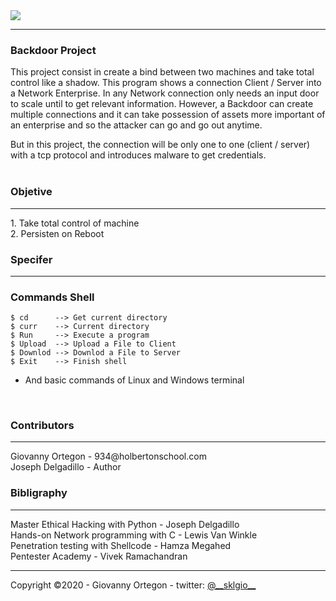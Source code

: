 <img src="https://d2z6c3c3r6k4bx.cloudfront.net/uploads/event/logo/1061432/a991d937097e8176adf1ea7196beb80f.png">
<hr>

### Backdoor Project

This project consist in create a bind between two machines and take total control like a shadow. This program shows a connection Client / Server into a Network Enterprise. In any Network connection only needs an input door to scale until to get relevant information. However, a Backdoor can create multiple connections and it can take possession of assets more important of an enterprise and so the attacker can go and go out anytime.<br>

But in this project, the connection will be only one to one (client / server) with a tcp protocol and introduces malware to get credentials.<br><br>

### Objetive

<hr>
1. Take total control of machine<br>
2. Persisten on Reboot<br>


### Specifer

<hr>

### Commands Shell

```
$ cd      --> Get current directory
$ curr    --> Current directory
$ Run     --> Execute a program
$ Upload  --> Upload a File to Client
$ Downlod --> Downlod a File to Server
$ Exit    --> Finish shell
```

* And basic commands of Linux and Windows terminal
<br>

### Contributors
<hr>
Giovanny Ortegon - 934@holbertonschool.com<br>
Joseph Delgadillo - Author<br>

### Bibligraphy

<hr>
Master Ethical Hacking with Python - Joseph Delgadillo<br>
Hands-on Network programming with C - Lewis Van Winkle<br>
Penetration testing with Shellcode - Hamza Megahed<br>
Pentester Academy - Vivek Ramachandran</li>
<hr>
Copyright &copy;2020 - Giovanny Ortegon - twitter: <a href="https://twitter.com/__sklgio__">@__sklgio__</a>
